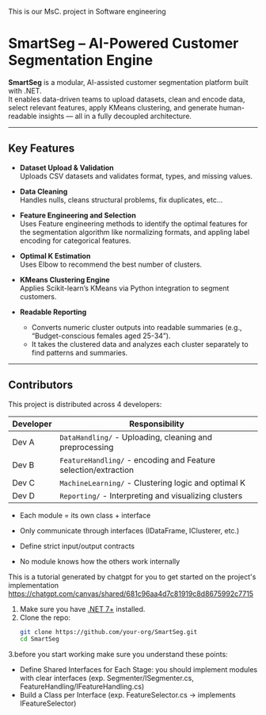 This is our MsC. project in Software engineering

# SmartSeg – AI-Powered Customer Segmentation Engine

**SmartSeg** is a modular, AI-assisted customer segmentation platform built with .NET.  
It enables data-driven teams to upload datasets, clean and encode data, select relevant features, apply KMeans clustering, and generate human-readable insights — all in a fully decoupled architecture.

---

##  Key Features

- **Dataset Upload & Validation**  
  Uploads CSV datasets and validates format, types, and missing values.

- **Data Cleaning**  
  Handles nulls, cleans structural problems, fix duplicates, etc...

- **Feature Engineering and Selection**  
  Uses Feature engineering methods to identify the optimal features for the segmentation algorithm like normalizing formats, and appling label encoding for categorical features.

- **Optimal K Estimation**  
  Uses Elbow to recommend the best number of clusters.
  
- **KMeans Clustering Engine**  
  Applies Scikit-learn’s KMeans via Python integration to segment customers.

- **Readable Reporting**  
  - Converts numeric cluster outputs into readable summaries (e.g., “Budget-conscious females aged 25-34”).
  - It takes the clustered data and analyzes each cluster separately to find patterns and summaries.

---

## Contributors

This project is distributed across 4 developers:

| Developer | Responsibility |
|----------|----------------|
| Dev A     | `DataHandling/` - Uploading, cleaning and preprocessing |
| Dev B     | `FeatureHandling/` - encoding and Feature selection/extraction |
| Dev C     | `MachineLearning/` - Clustering logic and optimal K |
| Dev D     | `Reporting/` - Interpreting and visualizing clusters |

- Each module = its own class + interface

- Only communicate through interfaces (IDataFrame, IClusterer, etc.)

- Define strict input/output contracts

- No module knows how the others work internally

This is a tutorial generated by chatgpt for you to get started on the project's implementation
https://chatgpt.com/canvas/shared/681c96aa4d7c81919c8d8675992c7715


1. Make sure you have [.NET 7+](https://dotnet.microsoft.com/en-us/download) installed.
2. Clone the repo:
   ```bash
   git clone https://github.com/your-org/SmartSeg.git
   cd SmartSeg
3.before you start working make sure you understand these points: 
- Define Shared Interfaces for Each Stage: you should implement modules with clear interfaces (exp. Segmenter/ISegmenter.cs, FeatureHandling/IFeatureHandling.cs)
- Build a Class per Interface (exp. FeatureSelector.cs → implements IFeatureSelector)


